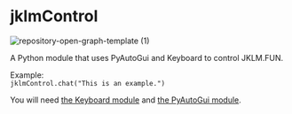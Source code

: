 # jklmControl
![repository-open-graph-template (1)](https://user-images.githubusercontent.com/87028703/172899913-2e51720b-cc6f-4bbb-9d81-6575fceb0a41.png)

 A Python module that uses PyAutoGui and Keyboard to control JKLM.FUN.  
 
 Example:  
 `jklmControl.chat("This is an example.")`
 
 You will need [the Keyboard module](https://pypi.org/project/keyboard/) and [the PyAutoGui module](https://pypi.org/project/PyAutoGUI/).
